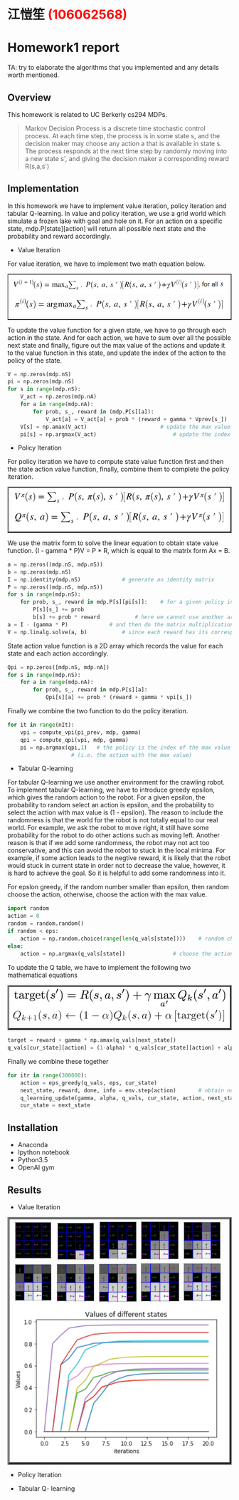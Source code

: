 # 江愷笙 <span style="color:red">(106062568)</span>

# Homework1 report

TA: try to elaborate the algorithms that you implemented and any details worth mentioned.

## Overview
This homework is related to UC Berkerly cs294 MDPs.

> Markov Decision Process is a discrete time stochastic control process. At each time step, the process is in some state s, and the decision maker may choose any action a that is available in state s. The process responds at the next time step by randomly moving into a new state s', and giving the decision maker a corresponding reward R(s,a,s')
## Implementation
In this homework we have to implement value iteration, policy iteration and tabular Q-learning. In value and policy iteration, we use a grid world which simulate a frozen lake with goal and hole on it. For an action on a specific state, mdp.P[state][action] will return all possible next state and the probability and reward accordingly.
* Value Iteration

For value iteration, we have to implement two math equation below.

<table border=1>
<tr>
<td>
<img src="imgs/value_1.PNG"/>
<img src="imgs/value_2.PNG"/>
</td>
</tr>
</table>
To update the value function for a given state, we have to go through each action in the state. And for each action, we have to sum over all the possible next state and finally, figure out the max value of the actions and update it to the value function in this state, and update the index of the action to the policy of the state.

```python
V = np.zeros(mdp.nS)
pi = np.zeros(mdp.nS)
for s in range(mdp.nS):
    V_act = np.zeros(mdp.nA)
    for a in range(mdp.nA):
        for prob, s_, reward in (mdp.P[s][a]):
            V_act[a] = V_act[a] + prob * (reward + gamma * Vprev[s_])	# sum over all the possible next state
    V[s] = np.amax(V_act)						# update the max value of the action to the value function
    pi[s] = np.argmax(V_act)						# update the index of this action to the policy
```

* Policy Iteration

For policy iteration we have to compute state value function first and then the state action value function, finally, combine them to complete the policy iteration.

<table border=2>
<tr>
<td>
<img src="imgs/policy_1.PNG"/>
<img src="imgs/policy_2.PNG"/>
</td>
</tr>
</table>
We use the matrix form to solve the linear equation to obtain state value function. (I - gamma * P)V = P * R, which is equal to the matrix form Ax = B.

```python
a = np.zeros((mdp.nS, mdp.nS)) 
b = np.zeros(mdp.nS)
I = np.identity(mdp.nS)				# generate an identity matrix
P = np.zeros((mdp.nS, mdp.nS))
for s in range(mdp.nS):
    for prob, s_, reward in mdp.P[s][pi[s]]:	# for a given policy in the state
        P[s][s_] += prob
        b[s] += prob * reward			# here we cannot use another array R to sum over all the reward
a = I - (gamma * P)				# and then do the matrix multiplication P*R
V = np.linalg.solve(a, b)			# since each reward has its corresponding probability
```

State action value function is a 2D array which records the value for each state and each action accordingly.

```python
Qpi = np.zeros([mdp.nS, mdp.nA])
for s in range(mdp.nS):
    for a in range(mdp.nA):
        for prob, s_, reward in mdp.P[s][a]:
            Qpi[s][a] += prob * (reward + gamma * vpi[s_])
```

Finally we combine the two function to do the policy iteration.

```python
for it in range(nIt):
    vpi = compute_vpi(pi_prev, mdp, gamma)
    qpi = compute_qpi(vpi, mdp, gamma)
    pi = np.argmax(qpi,1)	# the policy is the index of the max value for each state 
    				# (i.e. the action with the max value)
```

* Tabular Q-learning

For tabular Q-learning we use another environment for the crawling robot.
To implement tabular Q-learning, we have to introduce greedy epsilon, which gives the random action to the robot. For a given epsilon, the probability to random select an action is epsilon, and the probability to select the action with max value is (1 - epsilon). The reason to include the randomness is that the world for the robot is not totally equal to our real world. For example, we ask the robot to move right, it still have some probability for the robot to do other actions such as moving left. Another reason is that if we add some randomness, the robot may not act too conservative, and this can avoid the robot to stuck in the local minima. For example, if some action leads to the negtive reward, it is likely that the robot would stuck in current state in order not to decrease the value, however, it is hard to achieve the goal. So it is helpful to add some randomness into it.

For epslon greedy, if the random number smaller than epsilon, then random choose the action, otherwise, choose the action with the max value.

```python
import random
action = 0
random = random.random()
if random < eps:
    action = np.random.choice(range(len(q_vals[state])))	# random choose the action
else:
    action = np.argmax(q_vals[state])				# choose the action with the max value
```
To update the Q table, we have to implement the following two mathematical equations

<table border=3>
<tr>
<td>
<img src="imgs/Q-learning_1.PNG"/>
<img src="imgs/Q-learning_2.PNG"/>
</td>
</tr>
</table>

```python
target = reward + gamma * np.amax(q_vals[next_state])
q_vals[cur_state][action] = (1-alpha) * q_vals[cur_state][action] + alpha * target
```

Finally we combine these together

```python
for itr in range(300000):
    action = eps_greedy(q_vals, eps, cur_state)
    next_state, reward, done, info = env.step(action)		# obtain next_state and reward from the environment
    q_learning_update(gamma, alpha, q_vals, cur_state, action, next_state, reward)
    cur_state = next_state
```

## Installation
* Anaconda
* Ipython notebook
* Python3.5
* OpenAI gym

## Results
* Value Iteration

<table border=4>
<tr>
<td>
<img src="imgs/VI_1.PNG" width="19%"/>
<img src="imgs/VI_2.PNG" width="19%"/>
<img src="imgs/VI_3.PNG" width="19%"/>
<img src="imgs/VI_4.PNG" width="19%"/>
<img src="imgs/VI_5.PNG" width="19%"/>
<img src="imgs/VI_6.PNG" width="19%"/>
<img src="imgs/VI_7.PNG" width="19%"/>
<img src="imgs/VI_8.PNG" width="19%"/>
<img src="imgs/VI_9.PNG" width="19%"/>
<img src="imgs/VI_10.PNG" width="19%"/>
<img src="imgs/VI_plot.PNG"/>
</td>
</tr>
</table>

* Policy Iteration


* Tabular Q- learning



